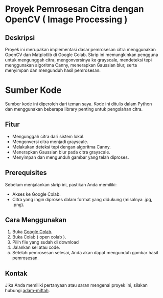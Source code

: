 # Proyek Pemrosesan Citra dengan OpenCV ( Image Processing )

## Deskripsi
Proyek ini merupakan implementasi dasar pemrosesan citra menggunakan OpenCV dan Matplotlib di Google Colab. Skrip ini memungkinkan pengguna untuk mengunggah citra, mengonversinya ke grayscale, mendeteksi tepi menggunakan algoritma Canny, menerapkan Gaussian blur, serta menyimpan dan mengunduh hasil pemrosesan.

# Sumber Kode
Sumber kode ini diperoleh dari teman saya. Kode ini ditulis dalam Python dan menggunakan beberapa library penting untuk pengolahan citra.

## Fitur
- Mengunggah citra dari sistem lokal.
- Mengonversi citra menjadi grayscale.
- Melakukan deteksi tepi dengan algoritma Canny.
- Menerapkan Gaussian blur pada citra grayscale.
- Menyimpan dan mengunduh gambar yang telah diproses.

## Prerequisites
Sebelum menjalankan skrip ini, pastikan Anda memiliki:
- Akses ke Google Colab.
- Citra yang ingin diproses dalam format yang didukung (misalnya .jpg, .png).

## Cara Menggunakan
1. Buka [Google Colab](https://colab.research.google.com/).
2. Buka Colab ( open colab ).
3. Pilih file yang sudah di download
4. Jalankan sel atau code.
5. Setelah pemrosesan selesai, Anda akan dapat mengunduh gambar hasil pemrosesan.


## Kontak
Jika Anda memiliki pertanyaan atau saran mengenai proyek ini, silakan hubungi [adam-miftah](adammiftah196@gmail.com).
